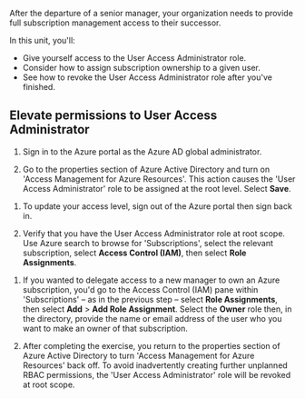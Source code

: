 After the departure of a senior manager, your organization needs to provide full subscription management access to their successor.

In this unit, you'll:

- Give yourself access to the User Access Administrator role.
- Consider how to assign subscription ownership to a given user.
- See how to revoke the User Access Administrator role after you've finished.

## Elevate permissions to User Access Administrator

1. Sign in to the Azure portal as the Azure AD global administrator.

1. Go to the properties section of Azure Active Directory and turn on 'Access Management for Azure Resources'. This action causes the 'User Access Administrator' role to be assigned at the root level. <!--CE:PLEASE CHECK - I've added bold in these instructions where I think it's appropriate.-->Select **Save**.
<!--TODO: screenshot as per the first screenshot here https://docs.microsoft.com/en-us/azure/role-based-access-control/elevate-access-global-admin, but with the 'Access Management for Azure resources' section highlighted, it should be possible to do this within a single screenshot-->

1. To update your access level, sign out of the Azure portal then sign back in.

1. Verify that you have the User Access Administrator role at root scope. Use Azure search to browse for 'Subscriptions', select the relevant subscription, select **Access Control (IAM)**, then select **Role Assignments**.
<!--TODO: include screenshot as per the third screenshot here https://docs.microsoft.com/en-us/azure/role-based-access-control/elevate-access-global-admin-->

1. If you wanted to delegate access to a new manager to own an Azure subscription, you'd go to the Access Control (IAM) pane within 'Subscriptions' – as in the previous step – select **Role Assignments**, then select **Add** > **Add Role Assignment**. Select the **Owner** role then, in the directory, provide the name or email address of the user who you want to make an owner of that subscription.

1. After completing the exercise, you return to the properties section of Azure Active Directory to turn 'Access Management for Azure Resources' back off. To avoid inadvertently creating further unplanned RBAC permissions, the 'User Access Administrator' role will be revoked at root scope.